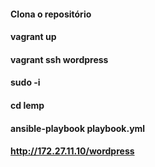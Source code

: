 #### Clona o repositório
#### vagrant up
#### vagrant ssh wordpress
#### sudo -i
#### cd lemp
#### ansible-playbook playbook.yml
#### http://172.27.11.10/wordpress
